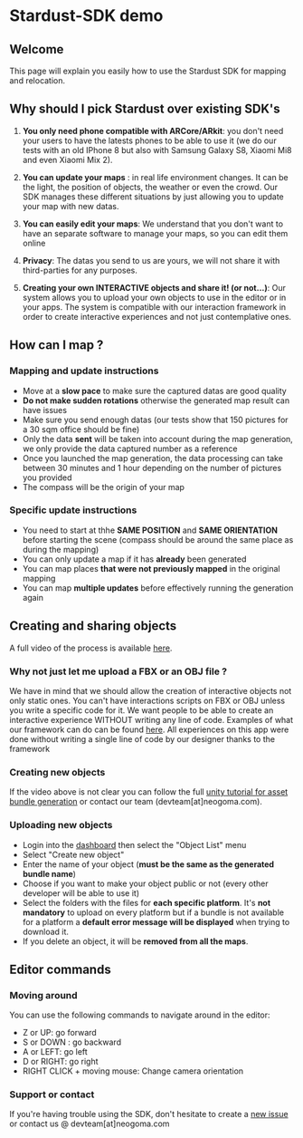 # Stardust-SDK demo

## Welcome

This page will explain you easily how to use the Stardust SDK for mapping and relocation.

## Why should I pick Stardust over existing SDK's

1. **You only need phone compatible with ARCore/ARkit**: you don't need your users to have the latests phones to be able to use it (we do our tests with an old IPhone 8 but also with Samsung Galaxy S8, Xiaomi Mi8 and even Xiaomi Mix 2).

2. **You can update your maps** : in real life environment changes. It can be the light, the position of objects, the weather or even the crowd. Our SDK manages these different situations by just allowing you to update your map with new datas.

3. **You can easily edit your maps**: We understand that you don't want to have an separate software to manage your maps, so you can edit them online

4. **Privacy**: The datas you send to us are yours, we will not share it with third-parties for any purposes.

5. **Creating your own INTERACTIVE objects and share it! (or not...)**: Our system allows you to upload your own objects to use in the editor or in your apps. The system is compatible with our interaction framework in order to create interactive experiences and not just contemplative ones.

## How can I map ?

### Mapping and update instructions

- Move at a **slow pace** to make sure the captured datas are good quality
- **Do not make sudden rotations** otherwise the generated map result can have issues
- Make sure you send enough datas (our tests show that 150 pictures for a 30 sqm office should be fine)
- Only the data **sent** will be taken into account during the map generation, we only provide the data captured number as a reference
- Once you launched the map generation, the data processing can take between 30 minutes and 1 hour depending on the number of pictures you provided
- The compass will be the origin of your map

### Specific update instructions


- You need to start at thhe **SAME POSITION** and **SAME ORIENTATION** before starting the scene (compass should be around the same place as during the mapping)
- You can only update a map if it has **already** been generated
- You can map places **that were not previously mapped** in the original mapping
- You can map **multiple updates** before effectively running the generation again

## Creating and sharing objects


A full video of the process is available [here](https://www.youtube.com/watch?v=TRg6cKWQMqI).

### Why not just let me upload a FBX or an OBJ file ?

We have in mind that we should allow the creation of interactive objects not only static ones. You can't have interactions scripts on FBX or OBJ unless you write a specific code for it. We want people to be able to create an interactive experience WITHOUT writing any line of code. Examples of what our framework can do can be found [here](https://www.instagram.com/ar3aapp/). All experiences on this app were done without writing a single line of code by our designer thanks to the framework

### Creating new objects

If the video above is not clear you can follow the full [unity tutorial for asset bundle generation](https://docs.unity3d.com/Manual/AssetBundles-Browser.html) or contact our team (devteam[at]neogoma.com).

### Uploading new objects

- Login into the [dashboard](https://stardust.neogoma.com) then select the "Object List" menu
- Select "Create new object"
- Enter the name of your object (**must be the same as the generated bundle name**)
- Choose if you want to make your object public or not (every other developer will be able to use it)
- Select the folders with the files for **each specific platform**. It's **not mandatory** to upload on every platform but if a bundle is not available for a platform a **default error message will be displayed** when trying to download it.
- If you delete an object, it will be **removed from all the maps**.

## Editor commands

### Moving around

You can use the following commands to navigate around in the editor:
- Z or UP: go forward
- S or DOWN : go backward
- A or LEFT: go left
- D or RIGHT: go right
- RIGHT CLICK + moving mouse: Change camera orientation

### Support or contact

If you're having trouble using the SDK, don't hesitate to create a [new issue](https://github.com/Neogoma/stardust-SDK/issues/new/choose) or contact us @ devteam[at]neogoma.com
